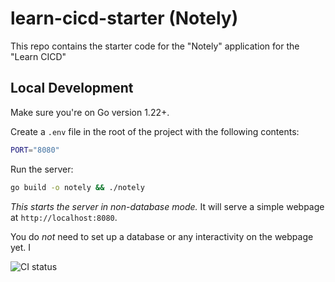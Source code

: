 # learn-cicd-starter (Notely)

This repo contains the starter code for the "Notely" application for the "Learn CICD"

## Local Development

Make sure you're on Go version 1.22+.

Create a `.env` file in the root of the project with the following contents:

```bash
PORT="8080"
```

Run the server:

```bash
go build -o notely && ./notely
```

*This starts the server in non-database mode.* It will serve a simple webpage at `http://localhost:8080`.

You do *not* need to set up a database or any interactivity on the webpage yet. I

![CI status](https://github.com/IngMiguelMendoza/cicd-starter/actions/workflows/ci.yml/badge.svg)
